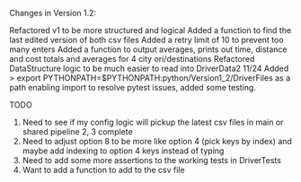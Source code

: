Changes in Version 1.2:

Refactored v1 to be more structured and logical
Added a function to find the last edited version of both csv files
Added a retry limit of 10 to prevent too many enters
Added a function to output averages, prints out time, distance and cost totals and averages for 4 city ori/destinations
Refactored DataStructure logic to be much easier to read into DriverData2
11/24 Added > export PYTHONPATH=$PYTHONPATH:python/Version1_2/DriverFiles as a path enabling import to resolve pytest issues, added some testing.

TODO
1. Need to see if my config logic will pickup the latest csv files in main or shared pipeline
2, 3 complete
4. Need to adjust option 8 to be more like option 4 (pick keys by index) and maybe add indexing to option 4 keys instead of typing
5. Need to add some more assertions to the working tests in DriverTests 
6. Want to add a function to add to the csv file